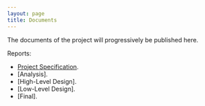 ```yaml
---
layout: page
title: Documents
--- 
```


The documents of the project will progressively be published here.

Reports:
- [Project Specification](/docs/ProjectSpecificationsDocument.pdf).
- [Analysis].
- [High-Level Design].
- [Low-Level Design].
- [Final].
